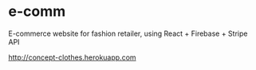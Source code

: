 # e-comm
E-commerce website for fashion retailer, using React + Firebase + Stripe API

http://concept-clothes.herokuapp.com
